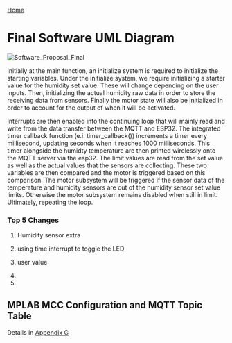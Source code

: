 [Home](/index.md)

# **Final Software UML Diagram**

![Software_Proposal_Final](https://github.com/Team-309-Hydro-Pro/EGR314-Spring2024-Team309.github.io/assets/84349229/8ac90f6e-384b-4d73-b6f7-52e6179d8515)


Initially at the main function, an initialize system is required to initialize the starting variables.  Under the initialize system, we require initializing a starter value for the humidity set value. These will change depending on the user inputs. Then, initializing the actual humidity raw data in order to store the receiving data from sensors. Finally the motor state will also be initialized in order to account for the output of when it will be activated.

Interrupts are then enabled into the continuing loop that will mainly read and write from the data transfer between the MQTT and ESP32. The integrated timer callback function (e.i. timer_callback()) increments a timer every millisecond, updating seconds when it reaches 1000 milliseconds. This timer alongside the humidty temperature are then printed wirelessly onto the MQTT server via the esp32. The limit values are read from the set value as well as the actual values that the sensors are collecting. These two variables are then compared and the motor is triggered based on this comparison. The motor subsystem will be triggered if the sensor data of the temperature and humidity sensors are out of the humidity sensor set value limits. Otherwise the motor subsystem remains disabled when still in limit. Ultimately, repeating the loop. 

### Top 5 Changes
1. Humidity sensor extra

2. using time interrupt to toggle the LED

3. user value

4.

5.

## MPLAB MCC Configuration and MQTT Topic Table 
Details in [Appendix G](/Appendix_G.md)

